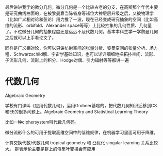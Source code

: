 最后讲讲我学的微分几何。微分几何是一个比较古老的分支，在高斯那个年代主要是研究曲线曲面的，在被黎曼嘉当陈省身等诸位大神层层升级之后，又被物理学（比如广义相对论和弦论）用力推了一波，现在已经变成研究抽象的空间（比如高维的流形、orbifold、Alexander space等等）上比较抽象的几何性质、几何量了。不过微分几何的抽象程度还是远远不及代数几何，基本本科生学一学黎曼几何之后就可以上手看论文了。

同样是广义相对论，你可以只讲仿射空间的张量分析、黎曼空间的张量分析、场方程、Schwarzschild解、宇宙学基础知识，也可以详详细细地把拓扑空间、流形、子流形几何、流形上的积分、Hodge对偶、引力辐射等等都讲一遍

# 代数几何

Algebraic Geometry

学校有门课叫《应用代数几何》，运用Grobner基啥的，把代数几何知识迁移到CS和EE的很多问题上。Algebraic Geometry and Statistical Learning Theory

比如一种ciphersystem叫代数几何码。

微分流形什么的可用于提取高维空间中的低维规律，在机器学习里面可用于降维。

计算交换代数/代数几何 tropical geometry 和 凸优化 singular learning 关系比较大。
群表示伦主要是群上的傅里叶变换会有应用